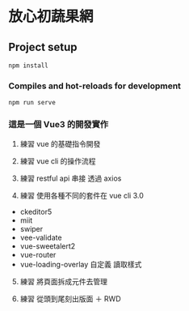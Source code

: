 # 放心初蔬果網

## Project setup
```
npm install
```

### Compiles and hot-reloads for development
```
npm run serve
```

### 這是一個 Vue3 的開發實作

1. 練習 vue 的基礎指令開發

2. 練習 vue cli 的操作流程

3. 練習 restful api 串接 透過 axios

4. 練習 使用各種不同的套件在 vue cli 3.0 
  - ckeditor5
  - miit
  - swiper
  - vee-validate
  - vue-sweetalert2
  - vue-router
  - vue-loading-overlay 自定義 讀取樣式

5. 練習 將頁面拆成元件去管理

6. 練習 從頭到尾刻出版面 ＋ RWD 
